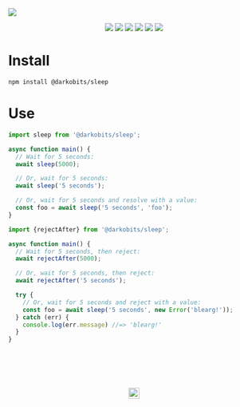 <a href="#top" id="top">
  <img src="https://user-images.githubusercontent.com/441546/53388255-3798e280-393f-11e9-8433-24839585d7bf.png" style="max-width: 100%;">
</a>
<p align="center">
  <a href="https://www.npmjs.com/package/@darkobits/sleep"><img src="https://img.shields.io/npm/v/@darkobits/sleep.svg?style=flat-square"></a>
  <a href="https://travis-ci.org/darkobits/sleep"><img src="https://img.shields.io/travis/darkobits/sleep.svg?style=flat-square"></a>
  <a href="https://www.codacy.com/app/darkobits/sleep"><img src="https://img.shields.io/codacy/coverage/7c3df85cd6264b59a7a39a99be6599f7.svg?style=flat-square"></a>
  <a href="https://david-dm.org/darkobits/sleep"><img src="https://img.shields.io/david/darkobits/sleep.svg?style=flat-square"></a>
  <a href="https://github.com/conventional-changelog/standard-version"><img src="https://img.shields.io/badge/conventional%20commits-1.0.0-027dc6.svg?style=flat-square"></a>
  <a href="https://github.com/sindresorhus/xo"><img src="https://img.shields.io/badge/code_style-XO-e271a5.svg?style=flat-square"></a>
</p>

# Install

```
npm install @darkobits/sleep
```

# Use

```ts
import sleep from '@darkobits/sleep';

async function main() {
  // Wait for 5 seconds:
  await sleep(5000);

  // Or, wait for 5 seconds:
  await sleep('5 seconds');

  // Or, wait for 5 seconds and resolve with a value:
  const foo = await sleep('5 seconds', 'foo');
}
```

```ts
import {rejectAfter} from '@darkobits/sleep';

async function main() {
  // Wait for 5 seconds, then reject:
  await rejectAfter(5000);

  // Or, wait for 5 seconds, then reject:
  await rejectAfter('5 seconds');

  try {
    // Or, wait for 5 seconds and reject with a value:
    const foo = await sleep('5 seconds', new Error('blearg!'));
  } catch (err) {
    console.log(err.message) //=> 'blearg!'
  }
}
```

## &nbsp;
<p align="center">
  <br>
  <img width="22" height="22" src="https://cloud.githubusercontent.com/assets/441546/25318539/db2f4cf2-2845-11e7-8e10-ef97d91cd538.png">
</p>
